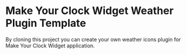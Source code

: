 Make Your Clock Widget Weather Plugin Template
==============================================

By cloning this project you can create your own weather icons plugin for Make Your Clock Widget application.